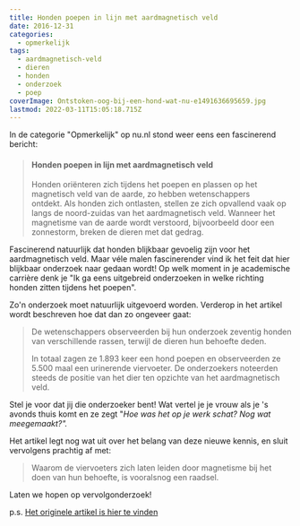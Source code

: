 ```yaml
---
title: Honden poepen in lijn met aardmagnetisch veld
date: 2016-12-31
categories:
  - opmerkelijk
tags:
  - aardmagnetisch-veld
  - dieren
  - honden
  - onderzoek
  - poep
coverImage: Ontstoken-oog-bij-een-hond-wat-nu-e1491636695659.jpg
lastmod: 2022-03-11T15:05:18.715Z
---
```


In de categorie "Opmerkelijk" op nu.nl stond weer eens een fascinerend bericht:

> #### Honden poepen in lijn met aardmagnetisch veld
> 
> Honden oriënteren zich tijdens het poepen en plassen op het magnetisch veld van de aarde, zo hebben wetenschappers ontdekt. Als honden zich ontlasten, stellen ze zich opvallend vaak op langs de noord-zuidas van het aardmagnetisch veld. Wanneer het magnetisme van de aarde wordt verstoord, bijvoorbeeld door een zonnestorm, breken de dieren met dat gedrag.

Fascinerend natuurlijk dat honden blijkbaar gevoelig zijn voor het aardmagnetisch veld. Maar véle malen fascinerender vind ik het feit dat hier blijkbaar onderzoek naar gedaan wordt! Op welk moment in je academische carrière denk je "Ik ga eens uitgebreid onderzoeken in welke richting honden zitten tijdens het poepen".

Zo'n onderzoek moet natuurlijk uitgevoerd worden. Verderop in het artikel wordt beschreven hoe dat dan zo ongeveer gaat:

> De wetenschappers observeerden bij hun onderzoek zeventig honden van verschillende rassen, terwijl de dieren hun behoefte deden.
> 
> In totaal zagen ze 1.893 keer een hond poepen en observeerden ze 5.500 maal een urinerende viervoeter. De onderzoekers noteerden steeds de positie van het dier ten opzichte van het aardmagnetisch veld.

Stel je voor dat jij die onderzoeker bent! Wat vertel je je vrouw als je 's avonds thuis komt en ze zegt "_Hoe was het op je werk schat? Nog wat meegemaakt?"._

Het artikel legt nog wat uit over het belang van deze nieuwe kennis, en sluit vervolgens prachtig af met:

> Waarom de viervoeters zich laten leiden door magnetisme bij het doen van hun behoefte, is vooralsnog een raadsel.

Laten we hopen op vervolgonderzoek!

p.s. [Het originele artikel is hier te vinden](http://www.nu.nl/wetenschap/3667245/honden-poepen-in-lijn-met-aardmagnetisch-veld.html)
